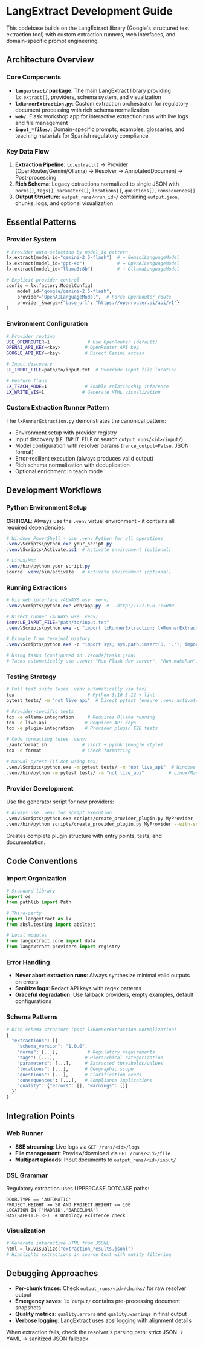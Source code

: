 # LangExtract Development Guide

This codebase builds on the LangExtract library (Google's structured text extraction tool) with custom extraction runners, web interfaces, and domain-specific prompt engineering.

## Architecture Overview

### Core Components

- **`langextract/` package**: The main LangExtract library providing `lx.extract()`, providers, schema system, and visualization
- **`lxRunnerExtraction.py`**: Custom extraction orchestrator for regulatory document processing with rich schema normalization
- **`web/`**: Flask workshop app for interactive extraction runs with live logs and file management
- **`input_*files/`**: Domain-specific prompts, examples, glossaries, and teaching materials for Spanish regulatory compliance

### Key Data Flow

1. **Extraction Pipeline**: `lx.extract()` → Provider (OpenRouter/Gemini/Ollama) → Resolver → AnnotatedDocument → Post-processing
2. **Rich Schema**: Legacy extractions normalized to single JSON with `norms[]`, `tags[]`, `parameters[]`, `locations[]`, `questions[]`, `consequences[]`
3. **Output Structure**: `output_runs/<run_id>/` containing `output.json`, chunks, logs, and optional visualization

## Essential Patterns

### Provider System
```python
# Provider auto-selection by model_id pattern
lx.extract(model_id="gemini-2.5-flash")  # → GeminiLanguageModel
lx.extract(model_id="gpt-4o")            # → OpenAILanguageModel
lx.extract(model_id="llama3:8b")         # → OllamaLanguageModel

# Explicit provider control
config = lx.factory.ModelConfig(
    model_id="google/gemini-2.5-flash",
    provider="OpenAILanguageModel",  # Force OpenRouter route
    provider_kwargs={"base_url": "https://openrouter.ai/api/v1"}
)
```

### Environment Configuration
```bash
# Provider routing
USE_OPENROUTER=1              # Use OpenRouter (default)
OPENAI_API_KEY=<key>         # OpenRouter API key
GOOGLE_API_KEY=<key>         # Direct Gemini access

# Input discovery
LE_INPUT_FILE=path/to/input.txt  # Override input file location

# Feature flags
LX_TEACH_MODE=1              # Enable relationship inference
LX_WRITE_VIS=1              # Generate HTML visualization
```

### Custom Extraction Runner Pattern
The `lxRunnerExtraction.py` demonstrates the canonical pattern:
- Environment setup with provider registry
- Input discovery (`LE_INPUT_FILE` or search `output_runs/<id>/input/`)
- Model configuration with resolver params (`fence_output=False`, JSON format)
- Error-resilient execution (always produces valid output)
- Rich schema normalization with deduplication
- Optional enrichment in teach mode

## Development Workflows

### Python Environment Setup
**CRITICAL**: Always use the `.venv` virtual environment - it contains all required dependencies:

```powershell
# Windows PowerShell - Use .venv Python for all operations
.venv\Scripts\python.exe your_script.py
.venv\Scripts\Activate.ps1  # Activate environment (optional)

# Linux/Mac
.venv/bin/python your_script.py
source .venv/bin/activate   # Activate environment (optional)
```

### Running Extractions
```powershell
# Via web interface (ALWAYS use .venv)
.venv\Scripts\python.exe web/app.py  # → http://127.0.0.1:5000

# Direct runner (ALWAYS use .venv)
$env:LE_INPUT_FILE="path/to/input.txt"
.venv\Scripts\python.exe -c "import lxRunnerExtraction; lxRunnerExtraction.makeRun(...)"

# Example from terminal history
.venv\Scripts\python.exe -c "import sys; sys.path.insert(0, '.'); import lxRunnerExtraction; lxRunnerExtraction.makeRun('1756231677','google/gemini-2.5-flash',0.15,15,5000,1,'input_promptfiles/extraction_prompt_V5.md','input_glossaryfiles/dsl_glossary.json','input_examplefiles/examples_V5.py','input_semanticsfiles/prompt_appendix_entity_semantics.md','input_teachfiles/prompt_appendix_teaching.md')"

# Using tasks (configured in .vscode/tasks.json)
# Tasks automatically use .venv: "Run Flask dev server", "Run makeRun", "Run runner_worker"
```

### Testing Strategy
```bash
# Full test suite (uses .venv automatically via tox)
tox                           # Python 3.10-3.12 + lint
pytest tests/ -m "not live_api"  # Direct pytest (ensure .venv activated)

# Provider-specific tests
tox -e ollama-integration     # Requires Ollama running
tox -e live-api              # Requires API keys
tox -e plugin-integration    # Provider plugin E2E tests

# Code formatting (uses .venv)
./autoformat.sh             # isort + pyink (Google style)
tox -e format               # Check formatting

# Manual pytest (if not using tox)
.venv\Scripts\python.exe -m pytest tests/ -m "not live_api"  # Windows
.venv/bin/python -m pytest tests/ -m "not live_api"         # Linux/Mac
```

### Provider Development
Use the generator script for new providers:
```bash
# Always use .venv for script execution
.venv\Scripts\python.exe scripts/create_provider_plugin.py MyProvider --with-schema  # Windows
.venv/bin/python scripts/create_provider_plugin.py MyProvider --with-schema         # Linux/Mac
```

Creates complete plugin structure with entry points, tests, and documentation.

## Code Conventions

### Import Organization
```python
# Standard library
import os
from pathlib import Path

# Third-party
import langextract as lx
from absl.testing import absltest

# Local modules
from langextract.core import data
from langextract.providers import registry
```

### Error Handling
- **Never abort extraction runs**: Always synthesize minimal valid outputs on errors
- **Sanitize logs**: Redact API keys with regex patterns
- **Graceful degradation**: Use fallback providers, empty examples, default configurations

### Schema Patterns
```python
# Rich schema structure (post lxRunnerExtraction normalization)
{
  "extractions": [{
    "schema_version": "1.0.0",
    "norms": [...],           # Regulatory requirements
    "tags": [...],           # Hierarchical categorization
    "parameters": [...],     # Extracted thresholds/values
    "locations": [...],      # Geographic scope
    "questions": [...],      # Clarification needs
    "consequences": [...],   # Compliance implications
    "quality": {"errors": [], "warnings": []}
  }]
}
```

## Integration Points

### Web Runner
- **SSE streaming**: Live logs via `GET /runs/<id>/logs`
- **File management**: Preview/download via `GET /runs/<id>/file`
- **Multipart uploads**: Input documents to `output_runs/<id>/input/`

### DSL Grammar
Regulatory extraction uses UPPERCASE.DOTCASE paths:
```
DOOR.TYPE == 'AUTOMATIC'
PROJECT.HEIGHT >= 50 AND PROJECT.HEIGHT <= 100
LOCATION IN ['MADRID','BARCELONA']
HAS(SAFETY.FIRE)  # Ontology existence check
```

### Visualization
```python
# Generate interactive HTML from JSONL
html = lx.visualize("extraction_results.jsonl")
# Highlights extractions in source text with entity filtering
```

## Debugging Approaches

- **Per-chunk traces**: Check `output_runs/<id>/chunks/` for raw resolver output
- **Emergency saves**: `lx output/` contains pre-processing document snapshots
- **Quality metrics**: `quality.errors` and `quality.warnings` in final output
- **Verbose logging**: LangExtract uses absl logging with alignment details

When extraction fails, check the resolver's parsing path: strict JSON → YAML → sanitized JSON fallback.
